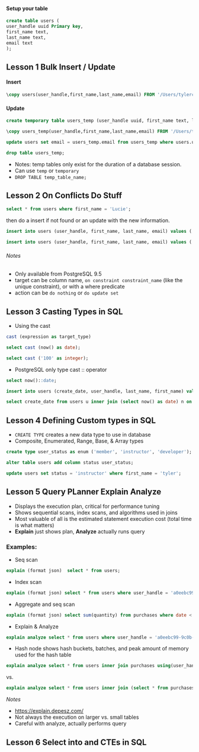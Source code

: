 #### Setup your table

```sql
create table users (
user_handle uuid Primary key,
first_name text,
last_name text,
email text
);

```

## Lesson 1 Bulk Insert / Update

#### Insert

```sql
\copy users(user_handle,first_name,last_name,email) FROM '/Users/tylerclark/Documents/projects/sql-advanced/sql-advanced-users.csv' DELIMITER ',' CSV HEADER;
```

#### Update

```sql
create temporary table users_temp (user_handle uuid, first_name text, last_name text, email text);

\copy users_temp(user_handle,first_name,last_name,email) FROM '/Users/tylerclark/Documents/projects/sql-advanced/sql-advanced-users.csv' DELIMITER ',' CSV HEADER;

update users set email = users_temp.email from users_temp where users.user_handle = users_temp.user_handle;

drop table users_temp;

```

- Notes: temp tables only exist for the duration of a database session.
- Can use `temp` or `temporary`
- `DROP TABLE temp_table_name;`

## Lesson 2 On Conflicts Do Stuff

```sql
select * from users where first_name = 'Lucie';
```

then do a insert if not found or an update with the new information.

```sql
insert into users (user_handle, first_name, last_name, email) values ('57bd72d4-7115-11e9-a923-1681be663d3e', 'Lucie', 'Jones', 'Lucie-Jones@gmail.com') on conflict do nothing;

```

```sql
insert into users (user_handle, first_name, last_name, email) values ('57bd72d4-7115-11e9-a923-1681be663d3e', 'Lucie', 'Jones', 'Lucie-Jones@gmail.com') on conflict (user_handle) do update set first_name = excluded.first_name, last_name = excluded.last_name, email = excluded.email;

```

###### Notes

- Only available from PostgreSQL 9.5
- target can be column name, `on constraint constraint_name` (like the unique constraint), or with a where predicate
- action can be `do nothing` or `do update set`

## Lesson 3 Casting Types in SQL

- Using the cast

```sql
cast (expression as target_type)

```

```sql
select cast (now() as date);

select cast ('100' as integer);

```

- PostgreSQL only type cast :: operator

```sql
select now()::date;
```

```sql
insert into users (create_date, user_handle, last_name, first_name) values (now(), uuid_generate_v4(), 'jones', 'michelle');

select create_date from users u inner join (select now() as date) n on u.create_date = n.date;

```

## Lesson 4 Defining Custom types in SQL

- `CREATE TYPE` creates a new data type to use in database
- Composite, Enumerated, Range, Base, & Array types

```sql
create type user_status as enum ('member', 'instructor', 'developer');
```

```sql
alter table users add column status user_status;
```

```sql
update users set status = 'instructor' where first_name = 'tyler';
```

## Lesson 5 Query PLanner Explain Analyze

- Displays the execution plan, critical for performance tuning
- Shows sequential scans, index scans, and algorithms used in joins
- Most valuable of all is the estimated statement execution cost (total time is what matters)
- **Explain** just shows plan, **Analyze** actually runs query

### Examples:

- Seq scan

```sql
explain (format json)  select * from users;
```

- Index scan

```sql
explain (format json) select * from users where user_handle = 'a0eebc99-9c0b-4ef8-bb6d-6bb9bd380a11';
```

- Aggregate and seq scan

```sql
explain (format json) select sum(quantity) from purchases where date < now();
```

- Explain & Analyze

```sql
explain analyze select * from users where user_handle = 'a0eebc99-9c0b-4ef8-bb6d-6bb9bd380a11';
```

- Hash node shows hash buckets, batches, and peak amount of memory used for the hash table

```sql
explain analyze select * from users inner join purchases using(user_handle);
```

vs.

```sql
explain analyze select * from users inner join (select * from purchases) s using(user_handle);
```

_Notes_

- https://explain.depesz.com/
- Not always the execution on larger vs. small tables
- Careful with analyze, actually performs query

## Lesson 6 Select into and CTEs in SQL
